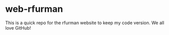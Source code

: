 # web-rfurman

This is a quick repo for the rfurman website to keep my code version. We all love GitHub!